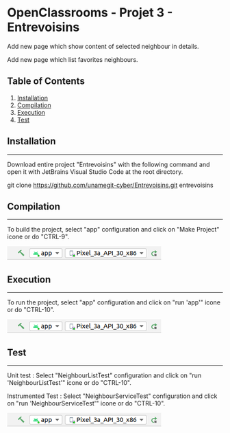 # OpenClassrooms - Projet 3 - Entrevoisins

Add new page which show content of selected neighbour in details.

Add new page which list favorites neighbours.

## Table of Contents
1. [Installation](#installation)
2. [Compilation](#compilation)
3. [Execution](#execution)
4. [Test](#test)

## Installation
***

Download entire project "Entrevoisins" with the following command and open it with JetBrains Visual Studio Code at the root directory.

git clone https://github.com/unamegit-cyber/Entrevoisins.git entrevoisins

## Compilation
***

To build the project, select "app" configuration and click on "Make Project" icone or do "CTRL-9".

![alt text](https://github.com/unamegit-cyber/Entrevoisins/blob/master/blob/makeproject.png)


## Execution
***

To run the project, select "app" configuration and click on "run 'app'" icone or do "CTRL-10".

![alt text](https://github.com/unamegit-cyber/Entrevoisins/blob/master/blob/makeproject.png)

## Test
***

Unit test : Select "NeighbourListTest" configuration and click on "run 'NeighbourListTest'" icone or do "CTRL-10".

Instrumented Test : Select "NeighbourServiceTest" configuration and click on "run 'NeighbourServiceTest'" icone or do "CTRL-10".

![alt text](https://github.com/unamegit-cyber/Entrevoisins/blob/master/blob/makeproject.png)

